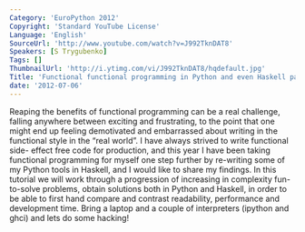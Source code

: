 ```yaml
---
Category: 'EuroPython 2012'
Copyright: 'Standard YouTube License'
Language: 'English'
SourceUrl: 'http://www.youtube.com/watch?v=J992TknDAT8'
Speakers: [S Trygubenko]
Tags: []
ThumbnailUrl: 'http://i.ytimg.com/vi/J992TknDAT8/hqdefault.jpg'
Title: 'Functional functional programming in Python and even Haskell part 2'
date: '2012-07-06'
---
```

Reaping the benefits of functional programming can be a real challenge,
falling anywhere between exciting and frustrating, to the point that one might
end up feeling demotivated and embarrassed about writing in the functional
style in the “real world”. I have always strived to write functional side-
effect free code for production, and this year I have been taking functional
programming for myself one step further by re-writing some of my Python tools
in Haskell, and I would like to share my findings. In this tutorial we will
work through a progression of increasing in complexity fun-to-solve problems,
obtain solutions both in Python and Haskell, in order to be able to first hand
compare and contrast readability, performance and development time. Bring a
laptop and a couple of interpreters (ipython and ghci) and lets do some
hacking!

